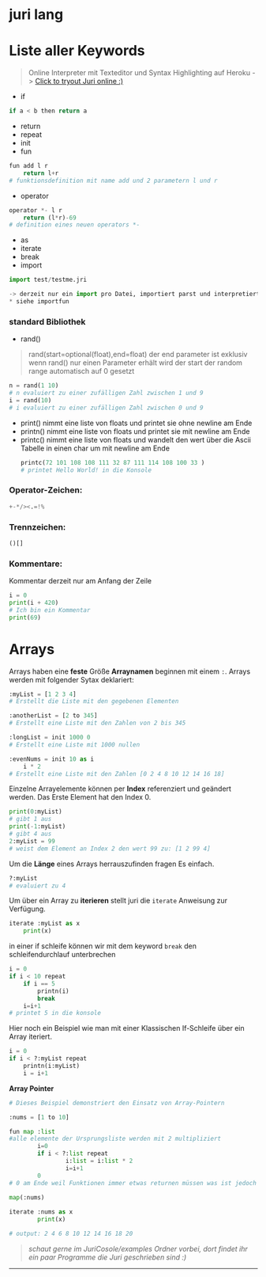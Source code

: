 # juri lang
# Liste aller Keywords

>Online Interpreter mit Texteditor und Syntax Highlighting auf Heroku
-> [Click to tryout Juri online :)](https://tryjuribeta.herokuapp.com/)


* if
```python
if a < b then return a
```
* return
* repeat
* init
* fun
```python
fun add l r
	return l+r
# funktionsdefinition mit name add und 2 parametern l und r

```
* operator
```python
operator *- l r
	return (l*r)-69
# definition eines neuen operators *- 

```
* as
* iterate
* break
* import
```python
import test/testme.jri

-> derzeit nur ein import pro Datei, importiert parst und interpretiert den Inhalt der anderen Datei
* siehe importfun
```
### standard Bibliothek
* rand()
> rand(start=optional(float),end=float)
> der end parameter ist exklusiv
wenn rand() nur einen Parameter erhält wird der start der random range automatisch auf 0 gesetzt
```python
n = rand(1 10)
# n evaluiert zu einer zufälligen Zahl zwischen 1 und 9
i = rand(10)
# i evaluiert zu einer zufälligen Zahl zwischen 0 und 9
```
* print()
	nimmt eine liste von floats und printet sie ohne newline am Ende
* printn()
	nimmt eine liste von floats und printet sie mit newline am Ende
* printc()
	nimmt eine liste von floats und wandelt den wert über die Ascii Tabelle in einen char um mit newline am Ende
	```python
	printc(72 101 108 108 111 32 87 111 114 108 100 33 )
	# printet Hello World! in die Konsole
	```
### Operator-Zeichen:
```python
+-*/><.=!%
```

### Trennzeichen:
```python
()[]
```

### Kommentare:
Kommentar derzeit nur am Anfang der Zeile
```python
i = 0
print(i + 420)
# Ich bin ein Kommentar
print(69)
```


# Arrays
Arrays haben eine **feste** Größe
**Arraynamen** beginnen mit einem ```:```.
Arrays werden mit folgender Sytax deklariert:
```python
:myList = [1 2 3 4]          
# Erstellt die Liste mit den gegebenen Elementen

:anotherList = [2 to 345]    
# Erstellt eine Liste mit den Zahlen von 2 bis 345

:longList = init 1000 0      
# Erstellt eine Liste mit 1000 nullen

:evenNums = init 10 as i
    i * 2                    
# Erstellt eine Liste mit den Zahlen [0 2 4 8 10 12 14 16 18] 
```

Einzelne Arrayelemente können per **Index** referenziert und geändert werden.  Das Erste Element hat den Index 0.
```python
print(0:myList)     
# gibt 1 aus
print(-1:myList)    
# gibt 4 aus
2:myList = 99 
# weist dem Element an Index 2 den wert 99 zu: [1 2 99 4]
```

Um die **Länge** eines Arrays herrauszufinden fragen Es einfach.
```python
?:myList            
# evaluiert zu 4
```

Um über ein Array zu **iterieren** stellt juri die ```iterate``` Anweisung zur Verfügung.
```python
iterate :myList as x
    print(x)
```

in einer if schleife können wir mit dem keyword ```break``` den schleifendurchlauf unterbrechen
```python
i = 0
if i < 10 repeat
	if i == 5
		printn(i)
		break
	i=i+1
# printet 5 in die konsole
```


Hier noch ein Beispiel wie man mit einer Klassischen If-Schleife über ein Array iteriert.
```python
i = 0
if i < ?:myList repeat
    printn(i:myList)
    i = i+1
```

**Array Pointer**
```python
# Dieses Beispiel demonstriert den Einsatz von Array-Pointern

:nums = [1 to 10]

fun map :list
#alle elemente der Ursprungsliste werden mit 2 multipliziert
        i=0
        if i < ?:list repeat
                i:list = i:list * 2
                i=i+1
        0	
# 0 am Ende weil Funktionen immer etwas returnen müssen was ist jedoch egal
                
map(:nums)

iterate :nums as x
        print(x)

# output: 2 4 6 8 10 12 14 16 18 20
```


>*schaut gerne im JuriCosole/examples Ordner vorbei, dort findet ihr ein paar Programme die Juri geschrieben sind :)*
___

	
